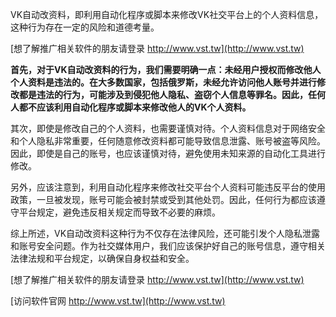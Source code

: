 VK自动改资料，即利用自动化程序或脚本来修改VK社交平台上的个人资料信息，这种行为存在一定的风险和道德考量。

[想了解推广相关软件的朋友请登录 http://www.vst.tw](http://www.vst.tw)

**首先，对于VK自动改资料的行为，我们需要明确一点：未经用户授权而修改他人个人资料是违法的。在大多数国家，包括俄罗斯，未经允许访问他人账号并进行修改都是违法的行为，可能涉及到侵犯他人隐私、盗窃个人信息等罪名。因此，任何人都不应该利用自动化程序或脚本来修改他人的VK个人资料。**

其次，即使是修改自己的个人资料，也需要谨慎对待。个人资料信息对于网络安全和个人隐私非常重要，任何随意修改资料都可能导致信息泄露、账号被盗等风险。因此，即使是自己的账号，也应该谨慎对待，避免使用未知来源的自动化工具进行修改。

另外，应该注意到，利用自动化程序来修改社交平台个人资料可能违反平台的使用政策，一旦被发现，账号可能会被封禁或受到其他处罚。因此，任何行为都应该遵守平台规定，避免违反相关规定而导致不必要的麻烦。

综上所述，VK自动改资料这种行为不仅存在法律风险，还可能引发个人隐私泄露和账号安全问题。作为社交媒体用户，我们应该保护好自己的账号信息，遵守相关法律法规和平台规定，以确保自身权益和安全。

[想了解推广相关软件的朋友请登录 http://www.vst.tw](http://www.vst.tw)


[访问软件官网 http://www.vst.tw](http://www.vst.tw)
